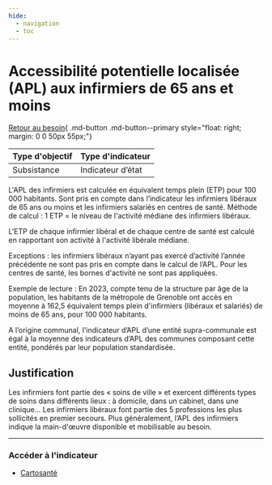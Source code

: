 ```yaml
---
hide:
  - navigation
  - toc
---
```

# Accessibilité potentielle localisée (APL) aux infirmiers de 65 ans et moins

[Retour au besoin](https://konsilion.github.io/diag360/pages/besoins/bv4){ .md-button .md-button--primary style="float: right; margin: 0 0 50px 55px;"}

|Type d'objectif|Type d'indicateur|
|--|--|
|Subsistance|Indicateur d’état|

L'APL  des  infirmiers  est  calculée  en  équivalent  temps  plein  (ETP)  pour  100  000 habitants.   Sont  pris  en compte dans l’indicateur les infirmiers libéraux de 65 ans ou moins et les infirmiers salariés en centres de santé. Méthode  de  calcul  :  1  ETP  =  le  niveau  de  l'activité  médiane  des  infirmiers  libéraux. 

L'ETP  de  chaque  infirmier  libéral  et  de  chaque  centre  de  santé  est  calculé  en rapportant son activité à l'activité libérale médiane. 

Exceptions : les infirmiers libéraux n’ayant pas exercé d’activité l’année précédente ne sont  pas  pris en compte dans le calcul de l’APL. Pour les centres de santé, les bornes d'activité ne sont pas appliquées. 

Exemple  de  lecture  :  En 2023, compte tenu de la structure par âge de la population, les  habitants  de la métropole de Grenoble ont accès en moyenne à 162,5 équivalent temps  plein  d'infirmiers  (libéraux  et  salariés)  de  moins  de  65  ans,  pour  100  000 habitants. 

A  l’origine  communal,  l'indicateur  d’APL  d’une  entité  supra-communale  est  égal  à  la moyenne des indicateurs d’APL des communes composant cette entité, pondérés par leur population standardisée. 

## Justification

Les  infirmiers  font  partie  des  «  soins  de  ville  »  et  exercent  différents types de soins dans différents lieux : à domicile, dans un cabinet, dans une clinique… Les infirmiers libéraux  font  partie  des  5  professions  les  plus  sollicités  en  premier  secours.  Plus généralement,  l’APL des infirmiers indique la main-d'œuvre disponible et mobilisable au besoin. 

---

### Accéder à l'indicateur

- [Cartosanté](https://cartosante.atlasante.fr/#c=indicator&i=apl_inf.apl_65&s=2023&t=A01&view=map9)
